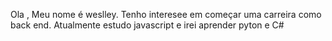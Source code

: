 Ola , Meu nome é  weslley.
Tenho interesee em começar uma carreira  como back end.
Atualmente estudo javascript  e irei aprender pyton e   C#

